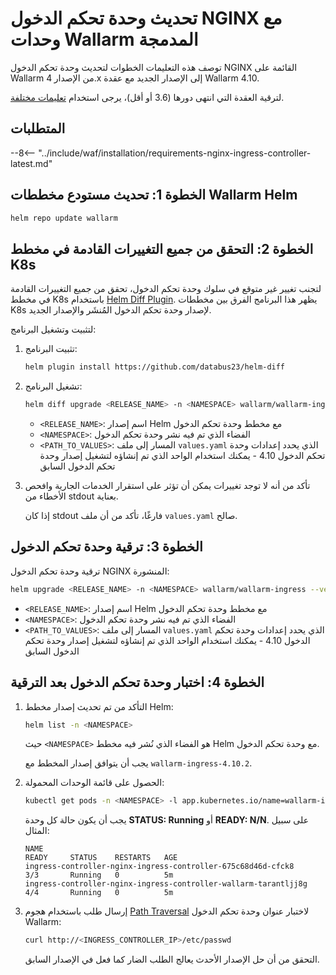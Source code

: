 [nginx-process-time-limit-docs]:    ../admin-en/configure-parameters-en.md#wallarm_process_time_limit
[nginx-process-time-limit-block-docs]:  ../admin-en/configure-parameters-en.md#wallarm_process_time_limit_block
[overlimit-res-rule-docs]:           ../user-guides/rules/configure-overlimit-res-detection.md
[graylist-docs]:                     ../user-guides/ip-lists/overview.md
[ip-list-docs]:                     ../user-guides/ip-lists/overview.md
[waf-mode-instr]:                   ../admin-en/configure-wallarm-mode.md

# تحديث وحدة تحكم الدخول NGINX مع وحدات Wallarm المدمجة

توصف هذه التعليمات الخطوات لتحديث وحدة تحكم الدخول NGINX القائمة على Wallarm من الإصدار 4.x إلى الإصدار الجديد مع عقدة Wallarm 4.10.

لترقية العقدة التي انتهى دورها (3.6 أو أقل)، يرجى استخدام [تعليمات مختلفة](older-versions/ingress-controller.md).

## المتطلبات

--8<-- "../include/waf/installation/requirements-nginx-ingress-controller-latest.md"

## الخطوة 1: تحديث مستودع مخططات Wallarm Helm

```bash
helm repo update wallarm
```

## الخطوة 2: التحقق من جميع التغييرات القادمة في مخطط K8s

لتجنب تغيير غير متوقع في سلوك وحدة تحكم الدخول، تحقق من جميع التغييرات القادمة في مخطط K8s باستخدام [Helm Diff Plugin](https://github.com/databus23/helm-diff). يظهر هذا البرنامج الفرق بين مخططات K8s لإصدار وحدة تحكم الدخول المُنشَر والإصدار الجديد.

لتثبيت وتشغيل البرنامج:

1. تثبيت البرنامج:

    ```bash
    helm plugin install https://github.com/databus23/helm-diff
    ```
2. تشغيل البرنامج:

    ```bash
    helm diff upgrade <RELEASE_NAME> -n <NAMESPACE> wallarm/wallarm-ingress --version 4.10.2 -f <PATH_TO_VALUES>
    ```

    * `<RELEASE_NAME>`: اسم إصدار Helm مع مخطط وحدة تحكم الدخول
    * `<NAMESPACE>`: الفضاء الذي تم فيه نشر وحدة تحكم الدخول
    * `<PATH_TO_VALUES>`: المسار إلى ملف `values.yaml` الذي يحدد إعدادات وحدة تحكم الدخول 4.10 - يمكنك استخدام الواحد الذي تم إنشاؤه لتشغيل إصدار وحدة تحكم الدخول السابق
3. تأكد من أنه لا توجد تغييرات يمكن أن تؤثر على استقرار الخدمات الجارية وافحص الأخطاء من stdout بعناية.

    إذا كان stdout فارغًا، تأكد من أن ملف `values.yaml` صالح.

## الخطوة 3: ترقية وحدة تحكم الدخول

ترقية وحدة تحكم الدخول NGINX المنشورة:

``` bash
helm upgrade <RELEASE_NAME> -n <NAMESPACE> wallarm/wallarm-ingress --version 4.10.2 -f <PATH_TO_VALUES>
```

* `<RELEASE_NAME>`: اسم إصدار Helm مع مخطط وحدة تحكم الدخول
* `<NAMESPACE>`: الفضاء الذي تم فيه نشر وحدة تحكم الدخول
* `<PATH_TO_VALUES>`: المسار إلى ملف `values.yaml` الذي يحدد إعدادات وحدة تحكم الدخول 4.10 - يمكنك استخدام الواحد الذي تم إنشاؤه لتشغيل إصدار وحدة تحكم الدخول السابق

## الخطوة 4: اختبار وحدة تحكم الدخول بعد الترقية

1. التأكد من تم تحديث إصدار مخطط Helm:

    ```bash
    helm list -n <NAMESPACE>
    ```

    حيث `<NAMESPACE>` هو الفضاء الذي نُشر فيه مخطط Helm مع وحدة تحكم الدخول.

    يجب أن يتوافق إصدار المخطط مع `wallarm-ingress-4.10.2`.
1. الحصول على قائمة الوحدات المحمولة:
    
    ``` bash
    kubectl get pods -n <NAMESPACE> -l app.kubernetes.io/name=wallarm-ingress
    ```

    يجب أن يكون حالة كل وحدة **STATUS: Running** أو **READY: N/N**. على سبيل المثال:

    ```
    NAME                                                              READY     STATUS    RESTARTS   AGE
    ingress-controller-nginx-ingress-controller-675c68d46d-cfck8      3/3       Running   0          5m
    ingress-controller-nginx-ingress-controller-wallarm-tarantljj8g   4/4       Running   0          5m
    ```

1. إرسال طلب باستخدام هجوم [Path Traversal](../attacks-vulns-list.md#path-traversal) لاختبار عنوان وحدة تحكم الدخول Wallarm:

    ```bash
    curl http://<INGRESS_CONTROLLER_IP>/etc/passwd
    ```

    التحقق من أن حل الإصدار الأحدث يعالج الطلب الضار كما فعل في الإصدار السابق.